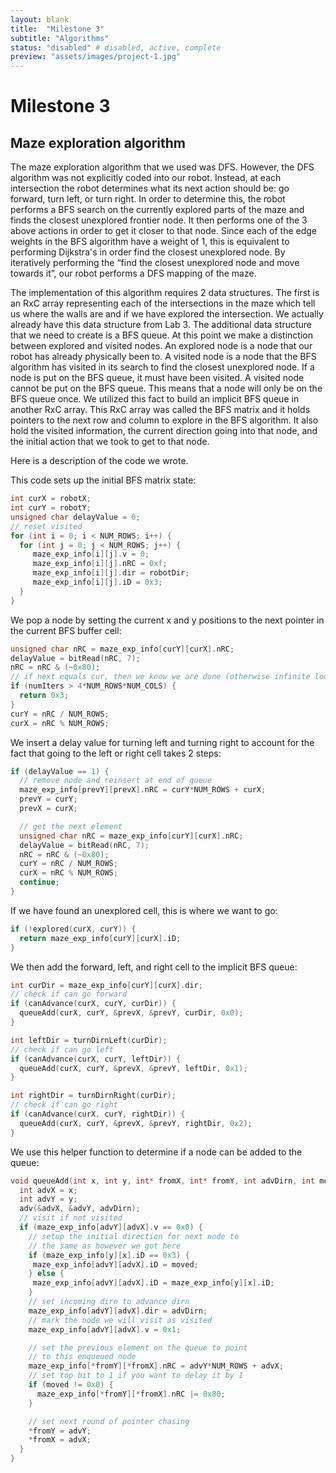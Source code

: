 ```yaml
---
layout: blank
title:  "Milestone 3"
subtitle: "Algorithms"
status: "disabled" # disabled, active, complete
preview: "assets/images/project-1.jpg"
---
```


# Milestone 3

## Maze exploration algorithm

The maze exploration algorithm that we used was DFS. However, the DFS algorithm was not explicitly coded into our robot. Instead, at each intersection the robot determines what its next action should be: go forward, turn left, or turn right. In order to determine this, the robot performs a BFS search on the currently explored parts of the maze and finds the closest unexplored frontier node. It then performs one of the 3 above actions in order to get it closer to that node. Since each of the edge weights in the BFS algorithm have a weight of 1, this is equivalent to performing Dijkstra's in order find the closest unexplored node. By iteratively performing the “find the closest unexplored node and move towards it”, our robot performs a DFS mapping of the maze.

The implementation of this algorithm requires 2 data structures. The first is an RxC array representing each of the intersections in the maze which tell us where the walls are and if we have explored the intersection. We actually already have this data structure from Lab 3. The additional data structure that we need to create is a BFS queue. At this point we make a distinction between explored and visited nodes. An explored node is a node that our robot has already physically been to. A visited node is a node that the BFS algorithm has visited in its search to find the closest unexplored node. If a node is put on the BFS queue, it must have been visited. A visited node cannot be put on the BFS queue. This means that a node will only be on the BFS queue once. We utilized this fact to build an implicit BFS queue in another RxC array. This RxC array was called the BFS matrix and it holds pointers to the next row and column to explore in the BFS algorithm. It also hold the visited information, the current direction going into that node, and the initial action that we took to get to that node.

Here is a description of the code we wrote.


This code sets up the initial BFS matrix state:

```cpp
int curX = robotX;
int curY = robotY;
unsigned char delayValue = 0;
// reset visited
for (int i = 0; i < NUM_ROWS; i++) {
  for (int j = 0; j < NUM_ROWS; j++) {
     maze_exp_info[i][j].v = 0;
     maze_exp_info[i][j].nRC = 0xf;
     maze_exp_info[i][j].dir = robotDir;
     maze_exp_info[i][j].iD = 0x3;
  }
}
```

We pop a node by setting the current x and y positions to the next pointer in the current BFS buffer cell:

```cpp
unsigned char nRC = maze_exp_info[curY][curX].nRC;
delayValue = bitRead(nRC, 7);
nRC = nRC & (~0x80);
// if next equals cur, then we know we are done (otherwise infinite loop)
if (numIters > 4*NUM_ROWS*NUM_COLS) {
  return 0x3;
}
curY = nRC / NUM_ROWS;
curX = nRC % NUM_ROWS;
```

We insert a delay value for turning left and turning right to account for the fact that going to the left or right cell takes 2 steps:

```cpp
if (delayValue == 1) {
  // remove node and reinsert at end of queue
  maze_exp_info[prevY][prevX].nRC = curY*NUM_ROWS + curX;
  prevY = curY;
  prevX = curX;

  // get the next element
  unsigned char nRC = maze_exp_info[curY][curX].nRC;
  delayValue = bitRead(nRC, 7);
  nRC = nRC & (~0x80);
  curY = nRC / NUM_ROWS;
  curX = nRC % NUM_ROWS;
  continue;
}
```

If we have found an unexplored cell, this is where we want to go:

```cpp
if (!explored(curX, curY)) {
  return maze_exp_info[curY][curX].iD;
}
```

We then add the forward, left, and right cell to the implicit BFS queue:

```cpp
int curDir = maze_exp_info[curY][curX].dir;
// check if can go forward
if (canAdvance(curX, curY, curDir)) {
  queueAdd(curX, curY, &prevX, &prevY, curDir, 0x0);
}

int leftDir = turnDirnLeft(curDir);
// check if can go left
if (canAdvance(curX, curY, leftDir)) {
  queueAdd(curX, curY, &prevX, &prevY, leftDir, 0x1);
}

int rightDir = turnDirnRight(curDir);
// check if can go right
if (canAdvance(curX, curY, rightDir)) {
  queueAdd(curX, curY, &prevX, &prevY, rightDir, 0x2);
}
```

We use this helper function to determine if a node can be added to the queue:

```cpp
void queueAdd(int x, int y, int* fromX, int* fromY, int advDirn, int moved) {
  int advX = x;
  int advY = y;
  adv(&advX, &advY, advDirn);
  // visit if not visited
  if (maze_exp_info[advY][advX].v == 0x0) {
    // setup the initial direction for next node to 
    // the same as however we got here
    if (maze_exp_info[y][x].iD == 0x3) {
     maze_exp_info[advY][advX].iD = moved;
    } else {
     maze_exp_info[advY][advX].iD = maze_exp_info[y][x].iD; 
    }
    // set incoming dirn to advance dirn
    maze_exp_info[advY][advX].dir = advDirn;
    // mark the node we will visit as visited
    maze_exp_info[advY][advX].v = 0x1;

    // set the previous element on the queue to point
    // to this enqueued node
    maze_exp_info[*fromY][*fromX].nRC = advY*NUM_ROWS + advX;
    // set top bit to 1 if you want to delay it by 1
    if (moved != 0x0) {
      maze_exp_info[*fromY][*fromX].nRC |= 0x80;
    }

    // set next round of pointer chasing
    *fromY = advY;
    *fromX = advX; 
  }
}
```
